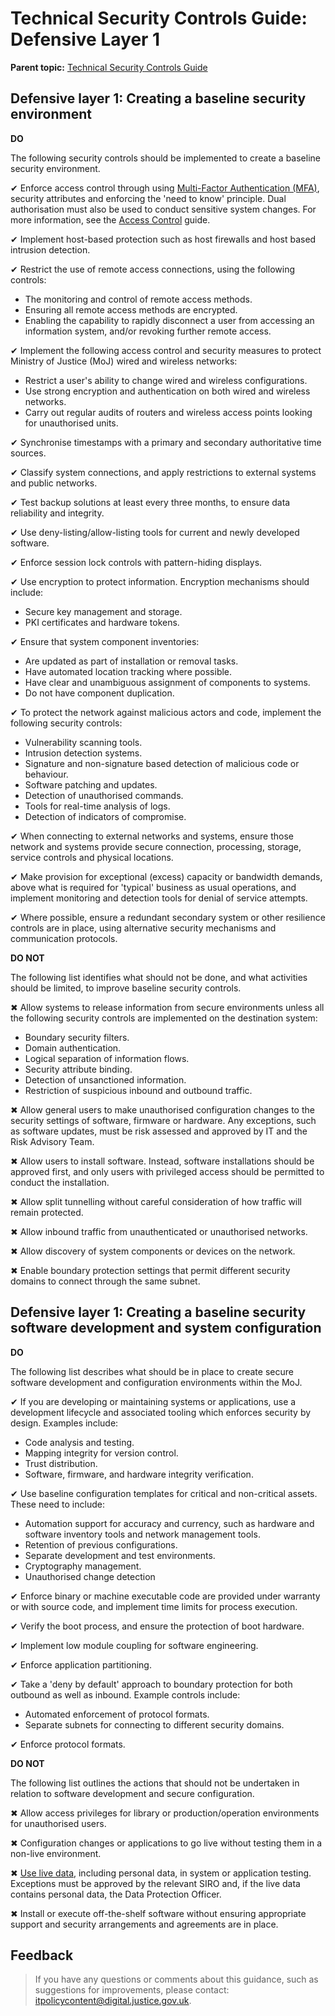 # Technical Security Controls Guide: Defensive Layer 1

**Parent topic:** [Technical Security Controls Guide](technical-security-controls-guide.md)

## Defensive layer 1: Creating a baseline security environment

**DO**

The following security controls should be implemented to create a baseline security environment.

✔ Enforce access control through using [Multi-Factor Authentication \(MFA\)](multi-factor-authentication-mfa-guide.md), security attributes and enforcing the 'need to know' principle. Dual authorisation must also be used to conduct sensitive system changes. For more information, see the [Access Control](access-control-guide.md) guide.

✔ Implement host-based protection such as host firewalls and host based intrusion detection.

✔ Restrict the use of remote access connections, using the following controls:

-   The monitoring and control of remote access methods.
-   Ensuring all remote access methods are encrypted.
-   Enabling the capability to rapidly disconnect a user from accessing an information system, and/or revoking further remote access.

✔ Implement the following access control and security measures to protect Ministry of Justice \(MoJ\) wired and wireless networks:

-   Restrict a user's ability to change wired and wireless configurations.
-   Use strong encryption and authentication on both wired and wireless networks.
-   Carry out regular audits of routers and wireless access points looking for unauthorised units.

✔ Synchronise timestamps with a primary and secondary authoritative time sources.

✔ Classify system connections, and apply restrictions to external systems and public networks.

✔ Test backup solutions at least every three months, to ensure data reliability and integrity.

✔ Use deny-listing/allow-listing tools for current and newly developed software.

✔ Enforce session lock controls with pattern-hiding displays.

✔ Use encryption to protect information. Encryption mechanisms should include:

-   Secure key management and storage.
-   PKI certificates and hardware tokens.

✔ Ensure that system component inventories:

-   Are updated as part of installation or removal tasks.
-   Have automated location tracking where possible.
-   Have clear and unambiguous assignment of components to systems.
-   Do not have component duplication.

✔ To protect the network against malicious actors and code, implement the following security controls:

-   Vulnerability scanning tools.
-   Intrusion detection systems.
-   Signature and non-signature based detection of malicious code or behaviour.
-   Software patching and updates.
-   Detection of unauthorised commands.
-   Tools for real-time analysis of logs.
-   Detection of indicators of compromise.

✔ When connecting to external networks and systems, ensure those network and systems provide secure connection, processing, storage, service controls and physical locations.

✔ Make provision for exceptional \(excess\) capacity or bandwidth demands, above what is required for 'typical' business as usual operations, and implement monitoring and detection tools for denial of service attempts.

✔ Where possible, ensure a redundant secondary system or other resilience controls are in place, using alternative security mechanisms and communication protocols.

**DO NOT**

The following list identifies what should not be done, and what activities should be limited, to improve baseline security controls.

✖ Allow systems to release information from secure environments unless all the following security controls are implemented on the destination system:

-   Boundary security filters.
-   Domain authentication.
-   Logical separation of information flows.
-   Security attribute binding.
-   Detection of unsanctioned information.
-   Restriction of suspicious inbound and outbound traffic.

✖ Allow general users to make unauthorised configuration changes to the security settings of software, firmware or hardware. Any exceptions, such as software updates, must be risk assessed and approved by IT and the Risk Advisory Team.

✖ Allow users to install software. Instead, software installations should be approved first, and only users with privileged access should be permitted to conduct the installation.

✖ Allow split tunnelling without careful consideration of how traffic will remain protected.

✖ Allow inbound traffic from unauthenticated or unauthorised networks.

✖ Allow discovery of system components or devices on the network.

✖ Enable boundary protection settings that permit different security domains to connect through the same subnet.

## Defensive layer 1: Creating a baseline security software development and system configuration

**DO**

The following list describes what should be in place to create secure software development and configuration environments within the MoJ.

✔ If you are developing or maintaining systems or applications, use a development lifecycle and associated tooling which enforces security by design. Examples include:

-   Code analysis and testing.
-   Mapping integrity for version control.
-   Trust distribution.
-   Software, firmware, and hardware integrity verification.

✔ Use baseline configuration templates for critical and non-critical assets. These need to include:

-   Automation support for accuracy and currency, such as hardware and software inventory tools and network management tools.
-   Retention of previous configurations.
-   Separate development and test environments.
-   Cryptography management.
-   Unauthorised change detection

✔ Enforce binary or machine executable code are provided under warranty or with source code, and implement time limits for process execution.

✔ Verify the boot process, and ensure the protection of boot hardware.

✔ Implement low module coupling for software engineering.

✔ Enforce application partitioning.

✔ Take a 'deny by default' approach to boundary protection for both outbound as well as inbound. Example controls include:

-   Automated enforcement of protocol formats.
-   Separate subnets for connecting to different security domains.

✔ Enforce protocol formats.

**DO NOT**

The following list outlines the actions that should not be undertaken in relation to software development and secure configuration.

✖ Allow access privileges for library or production/operation environments for unauthorised users.

✖ Configuration changes or applications to go live without testing them in a non-live environment.

✖ [Use live data](using-live-data-for-testing-purposes.md), including personal data, in system or application testing. Exceptions must be approved by the relevant SIRO and, if the live data contains personal data, the Data Protection Officer.

✖ Install or execute off-the-shelf software without ensuring appropriate support and security arrangements and agreements are in place.

## Feedback

> If you have any questions or comments about this guidance, such as suggestions for improvements, please contact: [itpolicycontent@digital.justice.gov.uk](mailto:itpolicycontent@digital.justice.gov.uk).

